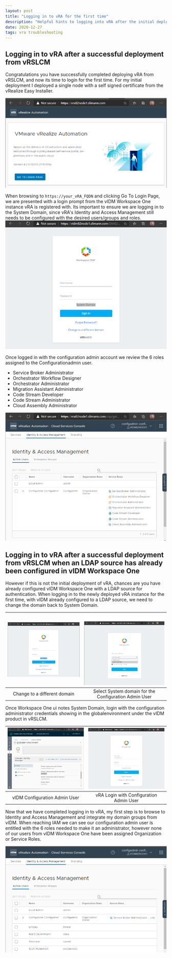 ```yaml
---
layout: post
title: "Logging in to vRA for the first time"
description: "Helpful hints to logging into vRA after the initial deployment"
date: 2020-12-27
tags: vra troubleshooting
---
```


## Logging in to vRA after a successful deployment from vRSLCM

Congratulations you have successfully completed deploying vRA from vRSLCM, and now its time to login for the first time. For my initial deployment I deployed a single node with a self signed certificate from the vRealize Easy Installer.

![vra splash page](/assets/images/vRA-First-Login-vRA-Splash-Page.png)

When browsing to ``https://your_vRA_FQDN`` and clicking Go To Login Page, we are presented with a login prompt from the vIDM Workspace One instance vRA is registered with. Its important to ensure we are logging in to the System Domain, since vRA's Identity and Access Management still needs to be configured with the desired users/groups and roles.
![system domain login](/assets/images/vRA-First-Login-System-Domain.png)

Once logged in with the configuration admin account we review the 6 roles assigned to the Configurationadmin user.

* Service Broker Administrator
* Orchestrator Workflow Designer
* Orchestrator Administrator
* Migration Assistant Administrator
* Code Stream Developer
* Code Stream Administrator
* Cloud Assembly Administrator

![iam roles](/assets/images/vRA-First-Login-IAM-Roles.png)

## Logging in to vRA after a successful deployment from vRSLCM when an LDAP source has already been configured in vIDM Workspace One

However if this is not the initial deployment of vRA, chances are you have already configured vIDM Workspace One with a LDAP source for authentication. When logging in to the newly deployed vRA instance for the first time, with vIDM already configured to a LDAP source, we need to change the domain back to System Domain.

| ![vIDM AD Domain](/assets/images/vRA-First-Login-AD-Domain.png) | ![vIDM Change Domain](/assets/images/vRA-First-Login-Change-Domain.png)
|:---:|:---:|
| Change to a different domain | Select System domain for the Configuration Admin User |

Once Workspace One ui notes System Domain, login with the configuration administrator credentials showing in the globalenvironment under the vIDM product in vRSLCM.

| ![vIDM Configuration Admin](/assets/images/vRA-First-Login-vRSLCM-ConfigAdmin.png) | ![vRA login](/assets/images/vRA-First-Login-ConfigAdmin-Login.png)
|:---:|:---:|
| vIDM Configuration Admin User | vRA Login with Configuration Admin User |

Now that we have completed logging in to vRA, my first step is to browse to Identity and Access Management and integrate my domain groups from vIDM. When reaching IAM we can see our configuration admin user is entitled with the 6 roles needed to make it an administrator, however none of our users from vIDM Workspace One have been assigned Organization or Service Roles.

![vRA IAM](/assets/images/vRA-First-Login-vRA-IAM-vIDM.png)
